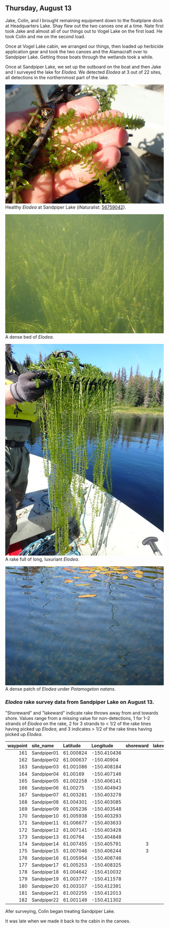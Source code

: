 
## Thursday, August 13

Jake, Colin, and I brought remaining equipment down to the floatplane dock at Headquarters Lake. Shay flew out the two canoes one at a time. Nate first took Jake and almost all of our things out to Vogel Lake on the first load. He took Colin and me on the second load.

Once at Vogel Lake cabin, we arranged our things, then loaded up herbicide application gear and took the two canoes and the Alamacraft over to Sandpiper Lake. Getting those boats through the wetlands took a while.

Once at Sandpiper Lake, we set up the outboard on the boat and then Jake and I surveyed the lake for *Elodea*. We detected *Elodea* at 3 out of 22 sites, all detections in the northernmost part of the lake.

![Healthy *Elodea* at Sandpiper Lake (iNaturalist: [56759042](https://www.inaturalist.org/observations/56759042)).](2020-08-13_elodea_detail.jpg)\
Healthy *Elodea* at Sandpiper Lake (iNaturalist: [56759042](https://www.inaturalist.org/observations/56759042)).

![A dense bed of *Elodea*.](2020-08-13_elodea_bed.jpg)\
A dense bed of *Elodea*.

![A rake full of long, luxuriant *Elodea*.](2020-08-13_elodea_rake.jpg)\
A rake full of long, luxuriant *Elodea*.

![A dense patch of *Elodea* under *Potamogeton natans*.](2020-08-13_elodea_Potamogeton.jpg)\
A dense patch of *Elodea* under *Potamogeton natans*.

### *Elodea* rake survey data from Sandpiper Lake on August 13. 

"Shoreward" and "lakeward" indicate rake throws away from and towards shore. Values range from a missing value for non-detections, 1 for 1–2 strands of *Elodea* on the rake, 2 for 3 strands to < 1/2 of the rake tines having picked up *Elodea*, and 3 indicates > 1/2 of the rake tines having picked up *Elodea*.

waypoint|site_name|Latitude|Longitude|shoreward|lakeward
--:|:----------|:--------|:----------|---:|---:
161|Sandpiper01|61.000824|-150.410436||
162|Sandpiper02|61.000637|-150.40904||
163|Sandpiper03|61.001086|-150.408184||
164|Sandpiper04|61.00169|-150.407146||
165|Sandpiper05|61.002258|-150.406141||
166|Sandpiper06|61.00275|-150.404943||
167|Sandpiper07|61.003281|-150.403278||
168|Sandpiper08|61.004301|-150.403085||
169|Sandpiper09|61.005236|-150.403548||
170|Sandpiper10|61.005938|-150.403293||
171|Sandpiper11|61.006677|-150.403633||
172|Sandpiper12|61.007141|-150.403428||3
173|Sandpiper13|61.00764|-150.404848||
174|Sandpiper14|61.007455|-150.405791|3|
175|Sandpiper15|61.007046|-150.406244|3|
176|Sandpiper16|61.005954|-150.406746||
177|Sandpiper17|61.005253|-150.408325||
178|Sandpiper18|61.004642|-150.410032||
179|Sandpiper19|61.003777|-150.411578||
180|Sandpiper20|61.003107|-150.412391||
181|Sandpiper21|61.002255|-150.412013||
182|Sandpiper22|61.001149|-150.411302||

Afer surveying, Colin began treating Sandpiper Lake.

It was late when we made it back to the cabin in the canoes.

